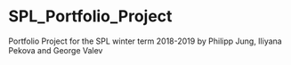 # SPL_Portfolio_Project
Portfolio Project for the SPL winter term 2018-2019 by Philipp Jung, Iliyana Pekova and George Valev
